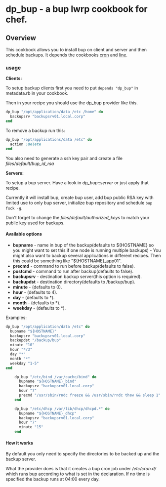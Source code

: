 # dp_bup - a bup lwrp cookbook for chef.

## Overview
This cookbook allows you to install bup on client and server and then schedule backups.
It depends the cookbooks [cron](https://github.com/opscode-cookbooks/cron) and [line](https://github.com/someara/line-cookbook).

### usage
**Clients:**

To setup backup clients first you need to put `depends "dp_bup"` in metadata.rb in your cookbook.

Then in your recipe you should use the dp_bup provider like this.

```ruby
dp_bup "/opt/application/data /etc /home" do
  backupsrv "backupsrv01.local.corp"
end
```

To remove a backup run this:

```ruby
dp_bup "/opt/applications/data /etc" do
  action :delete
end
```

You also need to generate a ssh key pair and create a file *files/default/bup_id_rsa*

**Servers:**

To setup a bup server. Have a look in *dp_bup::server* or just apply that recipe.

Currently it will install bup, create bup user, add bup public RSA key with limited use to only bup server, initialize bup repository and schedule `bup fsck -g`.

Don't forget to change the *files/default/authorized_keys* to match your public key used for backups.

#### Available options
* **bupname** - name in bup of the backup(defaults to ${HOSTNAME} so you might want to set this if one node is running multiple backups) - You might also want to backup several applications in different recipes. Then this could be something like "${HOSTNAME}_app01".
* **precmd** - command to run before backup(defaults to false).
* **postcmd** - command to run after backup(defaults to false).
* **backupsrv** - destination backup server(this option is required).
* **backupdst** - destination directory(defaults to /backup/bup).
* **minute** - (defaults to 0).
* **hour** - (defaults to 4).
* **day** - (defaults to *).
* **month** - (defaults to *).
* **weekday** - (defaults to *).

Examples:

```ruby
dp_bup "/opt/application/data /etc" do
  bupname "${HOSTNAME}"
  backupsrv "backupsrv01.local.corp"
  backupdst "/backup/bup"
  minute "10"
  hour "*/3"
  day "*"
  month "*"
  weekday "1-5"
end
```

```ruby
	dp_bup "/etc/bind /var/cache/bind" do
	  bupname "${HOSTNAME}_bind"
	  backupsrv "backupsrv01.local.corp"
	  hour "7"
	  precmd "/usr/sbin/rndc freeze && /usr/sbin/rndc thaw && sleep 1"
	end
```

```ruby
	dp_bup "/etc/dhcp /var/lib/dhcp/dhcpd.*" do
	  bupname "${HOSTNAME}_dhcp"
	  backupsrv "backupsrv01.local.corp"
	  hour "7"
	  minute "15"
	end
```

#### How it works
By default you only need to specify the directories to be backed up and the backup server.

What the provider does is that it creates a bup cron job under */etc/cron.d/* which runs bup according to what is set in the declaration. If no time is specified the backup runs at 04:00 every day.
